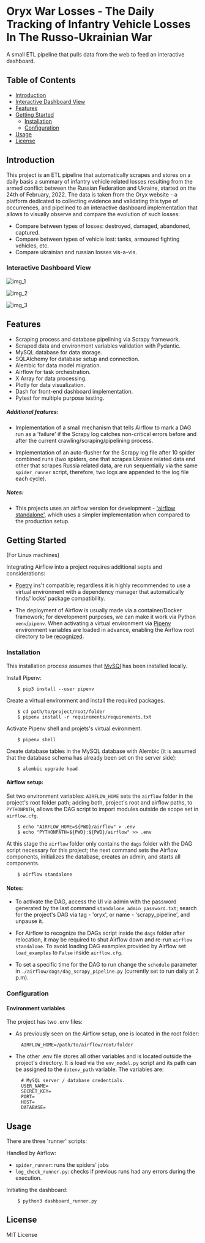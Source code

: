 # Oryx War Losses - The Daily Tracking of Infantry Vehicle Losses In The Russo-Ukrainian War

A small ETL pipeline that pulls data from the web to feed an interactive dashboard.

## Table of Contents

- [Introduction](#introduction)
- [Interactive Dashboard View](#interactive-dashboard-view)
- [Features](#features)
- [Getting Started](#getting-started)
  - [Installation](#installation)
  - [Configuration](#configuration)
- [Usage](#usage)
- [License](#license)

## Introduction

This project is an ETL pipeline that automatically scrapes and stores on a daily basis a summary of infantry vehicle related losses resulting from the armed conflict between the Russian Federation and Ukraine, started on the 24th of February, 2022. The data is taken from the Oryx website - a platform dedicated to collecting evidence and validating this type of occurrences, and pipelined to an interactive dashboard implementation that allows to visually observe and compare the evolution of such losses:
- Compare between types of losses: destroyed, damaged, abandoned, captured.
- Compare between types of vehicle lost: tanks, armoured fighting vehicles, etc.
- Compare ukrainian and russian losses vis-a-vis.

### Interactive Dashboard View

![img_1](img/screenshot_1.png)

![img_2](img/screenshot_2.png)

![img_3](img/screenshot_3.png)

## Features

- Scraping process and database pipelining via Scrapy framework.
- Scraped data and environment variables validation with Pydantic. 
- MySQL database for data storage.
- SQLAlchemy for database setup and connection.
- Alembic for data model migration.
- Airflow for task orchestration.
- X Array for data processing.
- Plotly for data visualization.
- Dash for front-end dashboard implementation.
- Pytest for multiple purpose testing.   

##### Additional features:
- Implementation of a small mechanism that tells Airflow to mark a DAG run as a 'failure' if the Scrapy log catches non-critical errors before and after the current crawling/scraping/pipelining process. 

- Implementation of an auto-flusher for the Scrapy log file after 10 spider combined runs (two spiders, one that scrapes Ukraine related data end other that scrapes Russia related data, are run sequentially via the same `spider_runner` script, therefore, two logs are appended to the log file each cycle).      

##### Notes:
- This projects uses an airflow version for development - ['airflow standalone'](https://airflow.apache.org/docs/apache-airflow/stable/start.html), which uses a simpler implementation when compared to the production setup.


## Getting Started 

(For Linux machines)

Integrating Airflow into a project requires additional septs and considerations:

- [Poetry](https://python-poetry.org/) ins't compatible; regardless it is highly recommended to use a virtual environment with a dependency manager that automatically finds/'locks' package compatibility.

- The deployment of Airflow is usually made via a container/Docker framework; for development purposes, we can make it work via Python `venv`/`pipenv`. When activating a virtual environment via [Pipenv](https://pipenv.pypa.io/en/latest/index.html) environment variables are loaded in advance, enabling the Airflow root directory to be [recognized](https://stackoverflow.com/questions/56890937/how-to-use-apache-airflow-in-a-virtual-environment).   


### Installation

This installation process assumes that [MySQl](https://dev.mysql.com/doc/refman/8.0/en/postinstallation.html) has been installed locally. 

Install Pipenv:

        $ pip3 install --user pipenv

Create a virtual environment and install the required packages.

        $ cd path/to/project/root/folder
        $ pipenv install -r requirements/requirements.txt

Activate Pipenv shell and projets's virtual evironment.

        $ pipenv shell

Create database tables in the MySQL database with Alembic (it is assumed that the database schema has already been set on the server side):

        $ alembic upgrade head

#### Airflow setup:

Set two environment variables: `AIRFLOW_HOME` sets the `airflow` folder in the project's root folder path; adding both, project's root and airflow paths, to `PYTHONPATH`, allows the DAG script
to import modules outside de scope set in `airflow.cfg`.  

        $ echo "AIRFLOW_HOME=${PWD}/airflow" > .env
        $ echo "PYTHONPATH=${PWD}:${PWD}/airflow" >> .env


At this stage the `airflow` folder only contains the `dags` folder with the DAG script necessary for this project; the next command sets the Airflow components, initializes the database, creates an admin, and starts all components. 
        
        $ airflow standalone

#### Notes: 

- To activate the DAG, access the UI via admin with the password generated by the last command `standalone_admin_password.txt`; search for the project's DAG via tag - 'oryx', or name - 'scrapy_pipeline', and unpause it.  

- For Airflow to recognize the DAGs script inside the `dags` folder after relocation, it may be required to shut Airflow down and re-run `airflow standalone`. To avoid loading DAG examples provided by Airflow set `load_examples` to `False` inside `airflow.cfg`.

- To set a specific time for the DAG to run change the `schedule` parameter in `./airflow/dags/dag_scrapy_pipeline.py` (currently set to run daily at 2 p.m).


### Configuration

#### Environment variables

The project has two .env files: 

- As previously seen on the Airflow setup, one is located in the root folder:

        AIRFLOW_HOME=/path/to/airflow/root/folder

- The other .env file stores all other variables and is located outside the project's directory. It is load via the `env_model.py` script and its path can be assigned to the `dotenv_path` variable. The variables are:

        # MySQL server / database credentials.
        USER_NAME=
        SECRET_KEY=
        PORT=
        HOST=
        DATABASE=


## Usage

There are three 'runner' scripts:

Handled by Airflow:

- `spider_runner`: runs the spiders' jobs 
- `log_check_runner.py`: checks if previous runs had any errors during the execution.

Initiating the dashboard:

        $ python3 dashboard_runner.py 


## License

MIT License